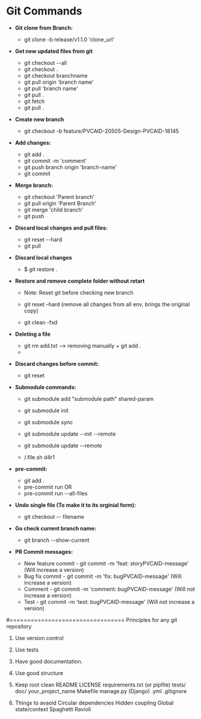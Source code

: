 # Git Commands
- **Git clone from Branch:**
  - git clone -b release/v1.1.0 'clone_url'
- **Get new updated files from git**
  - git checkout --all
  - git checkout .
  - git checkout branchname
  - git pull origin 'branch name'
  - git pull 'branch name'
  - git pull .
  - git fetch
  - git pull .
- **Create new branch**
  - git checkout -b feature/PVCAID-20505-Design-PVCAID-18145
- **Add changes:**
  - git add .
  - git commit -m 'comment'
  - git push branch origin 'branch-name'
  - git commit 
- **Merge branch:**
  - git checkout 'Parent branch'
  - git pull origin 'Parent Branch'
  - git merge 'child branch'
  - git push 
- **Discard local changes and pull files:**
  - git reset --hard
  - git pull
- **Discard local changes**
  - $ git restore .
- **Restore and remove complete folder without retart**
  - Note: Reset git before checking new branch

  - git reset –hard  (remove all changes from all env, brings the original copy)
  - git clean -fxd
    
- **Deleting a file**
  - git rm add.txt --> removing manually + git add .
  - 
- **Discard changes before commit:**
  - git reset

- **Submodule commands:**
  - git submodule add "submodule path" shared-param

  - git submodule init
  - git submodule sync
  - git submodule update --init --remote
  - git submodule update --remote
  - /.file.sh d4r1

- **pre-commit:**
  - git add .
  - pre-commit run
    OR
  - pre-commit run --all-files


- **Undo single file (To make it to its orginial form):**
  - git checkout -- filename

- **Go check current branch name:**
  - git branch --show-current

- **PR Commit messages:**
  - New feature commit - git commit -m 'feat: storyPVCAID-message' (Will increase a version)
  - Bug fix commit - git commit -m 'fix: bugPVCAID-message' (Will increase a version)
  - Comment - git commit -m 'comment: bugPVCAID-message' (Will not increase a version)
  - Test - git commit -m 'test: bugPVCAID-message' (Will not increase a version)


 #=================================
Principles for any git repository

1) Use version control
2) Use tests
3) Have good documentation.
4) Use good structure
5) Keep root clean
	README
	LICENSE
	requirements.txt (or pipfile)
	tests/
	doc/
	your_project_name
	Makefile
	manage.py (Django)
	.yml
	.gitignore


6) Things to avaoid
	Circular dependencies
	Hidden coupling
	Global state/context
	Spaghetti
	Ravioli
